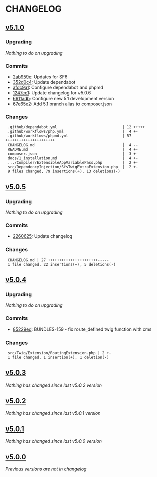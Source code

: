 # CHANGELOG

## [v5.1.0](https://github.com/softspring/twig-extra-bundle/releases/tag/v5.1.0)

### Upgrading

*Nothing to do on upgrading*

### Commits

- [2ab959e](https://github.com/softspring/twig-extra-bundle/commit/2ab959e77a4907a57ae5b68ff31e5e914c482f7c): Updates for SF6
- [352d0c4](https://github.com/softspring/twig-extra-bundle/commit/352d0c48decf1703ee2ab44a52d721cbea8cd1f0): Update dependabot
- [afdc9a1](https://github.com/softspring/twig-extra-bundle/commit/afdc9a10afa00e0349f8e70c792b4282b8e697bf): Configure dependabot and phpmd
- [1247cc1](https://github.com/softspring/twig-extra-bundle/commit/1247cc13d9c073dc3476fdd2a2ac135464ef7002): Update changelog for v5.0.6
- [6611adb](https://github.com/softspring/twig-extra-bundle/commit/6611adba9508987d8530507d08fc659cd5ca0649): Configure new 5.1 development version
- [67e65e2](https://github.com/softspring/twig-extra-bundle/commit/67e65e220f19dfe724d77184a600b9b387db52bc): Add 5.1 branch alias to composer.json

### Changes

```
 .github/dependabot.yml                             | 12 +++++
 .github/workflows/php.yml                          |  4 +-
 .github/workflows/phpmd.yml                        | 57 ++++++++++++++++++++++
 CHANGELOG.md                                       |  4 --
 README.md                                          |  4 +-
 composer.json                                      |  3 +-
 docs/1_installation.md                             |  4 +-
 .../Compiler/ExtensibleAppVariablePass.php         |  2 +-
 src/DependencyInjection/SfsTwigExtraExtension.php  |  2 +-
 9 files changed, 79 insertions(+), 13 deletions(-)
```

## [v5.0.5](https://github.com/softspring/twig-extra-bundle/releases/tag/v5.0.5)

### Upgrading

*Nothing to do on upgrading*

### Commits

- [2260625](https://github.com/softspring/twig-extra-bundle/commit/22606252696f7e799cb68ee8aa3a0d54633d0c86): Update changelog

### Changes

```
 CHANGELOG.md | 27 ++++++++++++++++++++++-----
 1 file changed, 22 insertions(+), 5 deletions(-)
```

## [v5.0.4](https://github.com/softspring/twig-extra-bundle/releases/tag/v5.0.4)

### Upgrading

*Nothing to do on upgrading*

### Commits

- [85229ed](https://github.com/softspring/twig-extra-bundle/commit/85229edc51ad9de96c00e83651c8a05f438356aa): BUNDLES-159 - fix route_defined twig function with cms

### Changes

```
 src/Twig/Extension/RoutingExtension.php | 2 +-
 1 file changed, 1 insertion(+), 1 deletion(-)
```

## [v5.0.3](https://github.com/softspring/twig-extra-bundle/releases/tag/v5.0.3)

*Nothing has changed since last v5.0.2 version*

## [v5.0.2](https://github.com/softspring/twig-extra-bundle/releases/tag/v5.0.2)

*Nothing has changed since last v5.0.1 version*

## [v5.0.1](https://github.com/softspring/twig-extra-bundle/releases/tag/v5.0.1)

*Nothing has changed since last v5.0.0 version*

## [v5.0.0](https://github.com/softspring/twig-extra-bundle/releases/tag/v5.0.0)

*Previous versions are not in changelog*
